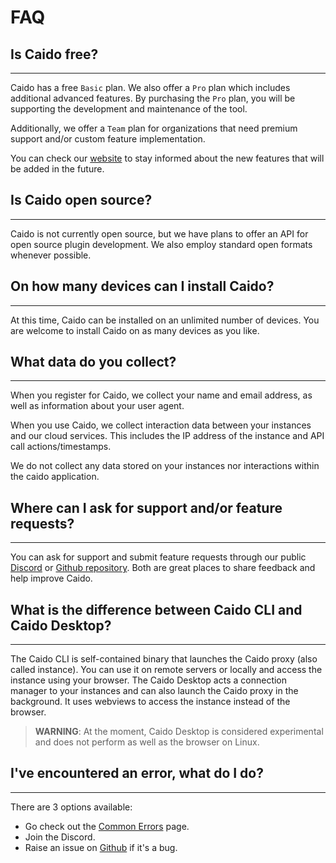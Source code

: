 # FAQ

## Is Caido free?

---

Caido has a free `Basic` plan. We also offer a `Pro` plan which includes additional advanced features. By purchasing the `Pro` plan, you will be supporting the development and maintenance of the tool.

Additionally, we offer a `Team` plan for organizations that need premium support and/or custom feature implementation.

You can check our [website](https://caido.io) to stay informed about the new features that will be added in the future.

## Is Caido open source?

---

Caido is not currently open source, but we have plans to offer an API for open source plugin development. We also employ standard open formats whenever possible.

## On how many devices can I install Caido?

---

At this time, Caido can be installed on an unlimited number of devices. You are welcome to install Caido on as many devices as you like.

## What data do you collect?

---

When you register for Caido, we collect your name and email address, as well as information about your user agent.

When you use Caido, we collect interaction data between your instances and our cloud services. This includes the IP address of the instance and API call actions/timestamps.

We do not collect any data stored on your instances nor interactions within the caido application.

## Where can I ask for support and/or feature requests?

---

You can ask for support and submit feature requests through our public <a href="https://links.caido.io/www-discord" target="_blank">Discord</a> or <a href="https://links.caido.io/www-github-issues" target="_blank">Github repository</a>. Both are great places to share feedback and help improve Caido.

## What is the difference between Caido CLI and Caido Desktop?

---

The Caido CLI is self-contained binary that launches the Caido proxy (also called instance). You can use it on remote servers or locally and access the instance using your browser. The Caido Desktop acts a connection manager to your instances and can also launch the Caido proxy in the background. It uses webviews to access the instance instead of the browser.

> **WARNING**: At the moment, Caido Desktop is considered experimental and does not perform as well as the browser on Linux.

## I've encountered an error, what do I do?

---

There are 3 options available:

- Go check out the [Common Errors](./common_errors.md) page.
- Join the Discord.
- Raise an issue on [Github](https://github.com/caido/caido) if it's a bug.
